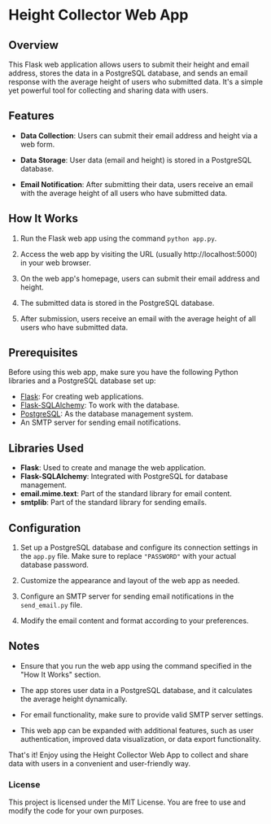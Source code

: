 # Height Collector Web App

## Overview

This Flask web application allows users to submit their height and email address, stores the data in a PostgreSQL database, and sends an email response with the average height of users who submitted data. It's a simple yet powerful tool for collecting and sharing data with users.

## Features

- **Data Collection**: Users can submit their email address and height via a web form.

- **Data Storage**: User data (email and height) is stored in a PostgreSQL database.

- **Email Notification**: After submitting their data, users receive an email with the average height of all users who have submitted data.

## How It Works

1. Run the Flask web app using the command `python app.py`.

2. Access the web app by visiting the URL (usually http://localhost:5000) in your web browser.

3. On the web app's homepage, users can submit their email address and height.

4. The submitted data is stored in the PostgreSQL database.

5. After submission, users receive an email with the average height of all users who have submitted data.

## Prerequisites

Before using this web app, make sure you have the following Python libraries and a PostgreSQL database set up:

- [Flask](https://flask.palletsprojects.com/): For creating web applications.
- [Flask-SQLAlchemy](https://pypi.org/project/Flask-SQLAlchemy/): To work with the database.
- [PostgreSQL](https://www.postgresql.org/): As the database management system.
- An SMTP server for sending email notifications.

## Libraries Used

- **Flask**: Used to create and manage the web application.
- **Flask-SQLAlchemy**: Integrated with PostgreSQL for database management.
- **email.mime.text**: Part of the standard library for email content.
- **smtplib**: Part of the standard library for sending emails.

## Configuration

1. Set up a PostgreSQL database and configure its connection settings in the `app.py` file. Make sure to replace `"PASSWORD"` with your actual database password.

2. Customize the appearance and layout of the web app as needed.

3. Configure an SMTP server for sending email notifications in the `send_email.py` file.

4. Modify the email content and format according to your preferences.

## Notes

- Ensure that you run the web app using the command specified in the "How It Works" section.

- The app stores user data in a PostgreSQL database, and it calculates the average height dynamically.

- For email functionality, make sure to provide valid SMTP server settings.

- This web app can be expanded with additional features, such as user authentication, improved data visualization, or data export functionality.

That's it! Enjoy using the Height Collector Web App to collect and share data with users in a convenient and user-friendly way.

### License
This project is licensed under the MIT License. You are free to use and modify the code for your own purposes.

